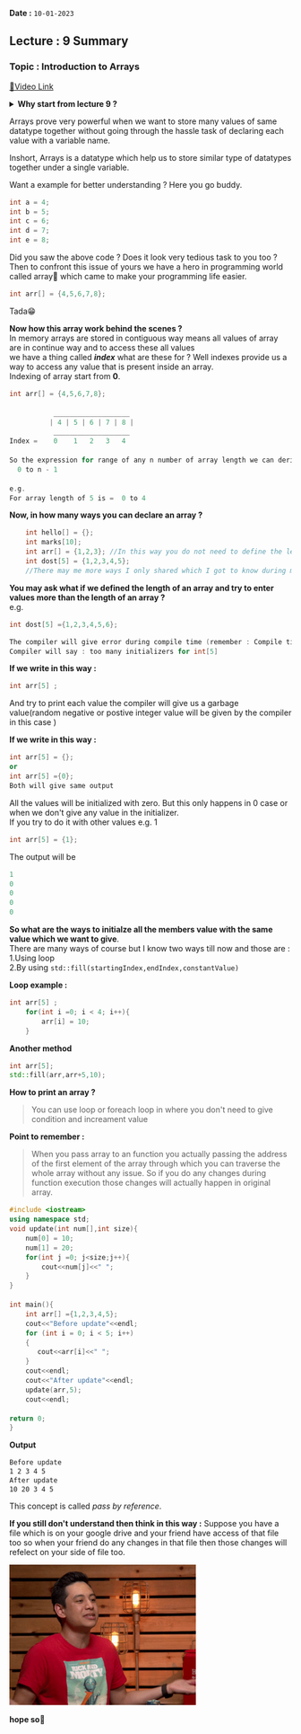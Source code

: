**Date :** `10-01-2023`
## Lecture : 9 Summary
### Topic : Introduction to Arrays
[📍Video Link](https://www.youtube.com/watch?v=sNrLlmOIn-c&list=PLDzeHZWIZsTryvtXdMr6rPh4IDexB5NIA&index=9)

**<details><summary>Why start from lecture 9 ?</summary>**

If you are new to my journey you may ask to me why I started from Lecture 9 🤨

  
**The answer is :** because I already completed last 8 lectures in my 📍[30-Days-Of-C++](https://github.com/ItsAnkitPatel/30-Days-Of-cpp/tree/main/Day%2016/Programming) repo already so writing all those again is not very useful(these are my thought)
<hr>
</details>


Arrays prove very powerful when we want to store many values of same datatype together without going through the hassle task of declaring each value with a variable name.

Inshort, Arrays is a datatype which help us to store similar type of datatypes together under a single variable.

Want a example for better understanding ? Here you go buddy.

```c++
int a = 4;
int b = 5;
int c = 6;
int d = 7;
int e = 8;
```
Did you saw the above code ? Does it look very tedious task to you too ? <br>
Then to confront this issue of yours we have a hero in programming world called array🦸 which came to make your programming life easier.
```c++
int arr[] = {4,5,6,7,8};
```
Tada😁

**Now how this array work behind the scenes ?**<br>
In memory arrays are stored in contiguous way means all values of array are in continue way and to access these all values<br>
we have a thing called **_index_** what are these for ? Well indexes provide us a way to access any value that is present inside an array.<br>
Indexing of array start from **0**.

```c++
int arr[] = {4,5,6,7,8};

           ___________________
          | 4 | 5 | 6 | 7 | 8 |
           ___________________
Index =    0    1   2   3   4

So the expression for range of any n number of array length we can derive is 
  0 to n - 1
  
e.g.
For array length of 5 is =  0 to 4 
```
**Now, in how many ways you can declare an array ?**
```c++
    int hello[] = {};
    int marks[10];
    int arr[] = {1,2,3}; //In this way you do not need to define the length of the array the compiler will automatically know it
    int dost[5] = {1,2,3,4,5};
    //There may me more ways I only shared which I got to know during my learning
```
**You may ask what if we defined the length of an array and try to enter values more than the length of an array ?**<br>
e.g.
```c++
int dost[5] ={1,2,3,4,5,6};
```
```c++
The compiler will give error during compile time (remember : Compile time error and runtime error are different things).
Compiler will say : too many initializers for int[5]
```

**If we write in this way :**

```c++
int arr[5] ;
```
And try to print each value the compiler will give us a garbage value(random negative or postive integer value will be given by the compiler in this case )

**If we write in this way :**

```c++
int arr[5] = {};
or
int arr[5] ={0};
Both will give same output
```
All the values will be initialized with zero. But this only happens in 0 case or when we don't give any value in the initializer.<br>
If you try to do it with other values e.g. 1 <br>
```c++
int arr[5] = {1};
```
The output will be
```c++
1
0
0
0
0
```
**So what are the ways to initialze all the members value with the same value which we want to give**.<br>
There are many ways of course but I know two ways till now and those are :<br>
1.Using loop<br>
2.By using `std::fill(startingIndex,endIndex,constantValue)`

**Loop example :**
```c++
int arr[5] ;
    for(int i =0; i < 4; i++){
        arr[i] = 10;
    }
```
**Another method**
```c++
int arr[5];
std::fill(arr,arr+5,10);
```
**How to print an array ?**
>You can use loop or foreach loop in where you don't need to give condition and increament value

**Point to remember :**
>When you pass array to an function you actually passing the address of the first element of the array through which you can traverse the whole array without any issue. So if you do any changes during function execution those changes will actually happen in original array.
```c++
#include <iostream>
using namespace std;
void update(int num[],int size){
    num[0] = 10;
    num[1] = 20;
    for(int j =0; j<size;j++){
        cout<<num[j]<<" ";
    }
}

int main(){
    int arr[] ={1,2,3,4,5};
    cout<<"Before update"<<endl;
    for (int i = 0; i < 5; i++)
    {
       cout<<arr[i]<<" ";
    }
    cout<<endl;
    cout<<"After update"<<endl;
    update(arr,5);
    cout<<endl;

return 0;
}
```
**Output**
```
Before update
1 2 3 4 5 
After update
10 20 3 4 5 
```
This concept is called _pass by reference_.

**If you still don't understand then think in this way :** Suppose you have a file which is on your google drive and your friend have access of that file too so when your friend do any changes in that file then those changes will refelect on your side of file too.

<img src= "/media/gifs/easy.gif" height ="250">

**hope so**👀



